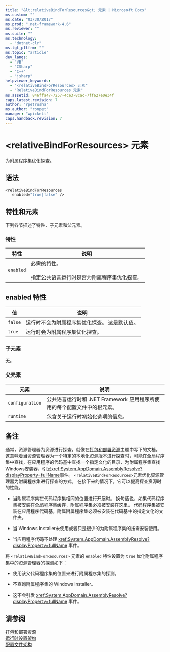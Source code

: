 ```yaml
---
title: "&lt;relativeBindForResources&gt; 元素 | Microsoft Docs"
ms.custom: ""
ms.date: "03/30/2017"
ms.prod: ".net-framework-4.6"
ms.reviewer: ""
ms.suite: ""
ms.technology: 
  - "dotnet-clr"
ms.tgt_pltfrm: ""
ms.topic: "article"
dev_langs: 
  - "VB"
  - "CSharp"
  - "C++"
  - "jsharp"
helpviewer_keywords: 
  - "<relativeBindForResources> 元素"
  - "RelativeBindForResources 元素"
ms.assetid: 846ffa47-7257-4ce3-8cac-7ff627e0e34f
caps.latest.revision: 7
author: "rpetrusha"
ms.author: "ronpet"
manager: "wpickett"
caps.handback.revision: 7
---
```

# &lt;relativeBindForResources&gt; 元素
为附属程序集优化探查。  
  
## 语法  
  
```vb  
<relativeBindForResources    
   enabled="true|false" />  
```  
  
## 特性和元素  
 下列各节描述了特性、子元素和父元素。  
  
### 特性  
  
|特性|说明|  
|--------|--------|  
|`enabled`|必需的特性。<br /><br /> 指定公共语言运行时是否为附属程序集优化探查。|  
  
## enabled 特性  
  
|值|说明|  
|-------|--------|  
|`false`|运行时不会为附属程序集优化探查。  这是默认值。|  
|`true`|运行时会为附属程序集优化探查。|  
  
### 子元素  
 无。  
  
### 父元素  
  
|元素|说明|  
|--------|--------|  
|`configuration`|公共语言运行时和 .NET Framework 应用程序所使用的每个配置文件中的根元素。|  
|`runtime`|包含关于运行时初始化选项的信息。|  
  
## 备注  
 通常，资源管理器为资源进行探查，就像在[打包和部署资源](../../../../../docs/framework/resources/packaging-and-deploying-resources-in-desktop-apps.md)主题中写下的文档。  这意味着当资源管理器为一个特定的本地化资源版本进行探查时，可能在全局程序集中查找，在应用程序的代码基中查找一个指定文化的目录，为附属程序集查找Windows安装器，引发<xref:System.AppDomain.AssemblyResolve?displayProperty=fullName>事件。  `<relativeBindForResources>`元素优化资源管理器为附属程序集进行探查的方式。  在接下来的情况下，它可以提高探查资源时的性能。  
  
-   当附属程序集在代码程序集相同的位置进行开展时。  换句话说，如果代码程序集被安装在全局程序集缓存，附属程序集必须被安装在这里。  代码程序集被安装在应用程序代码基，附属附属程序集必须被安装在代码基中的指定文化的文件夹。  
  
-   当 Windows Installer未使用或者只是很少的为附属程序集的按需安装使用。  
  
-   当应用程序代码不处理 <xref:System.AppDomain.AssemblyResolve?displayProperty=fullName> 事件。  
  
 将 `<relativeBindForResources>` 元素的 `enabled` 特性设置为 `true` 优化附属程序集中的资源管理器的探测如下：  
  
-   使用该父代码程序集的位置来进行附属程序集的探测。  
  
-   不查询附属程序集的 Windows Installer。  
  
-   这不会引发 <xref:System.AppDomain.AssemblyResolve?displayProperty=fullName> 事件。  
  
## 请参阅  
 [打包和部署资源](../../../../../docs/framework/resources/packaging-and-deploying-resources-in-desktop-apps.md)   
 [运行时设置架构](../../../../../docs/framework/configure-apps/file-schema/runtime/index.md)   
 [配置文件架构](../../../../../docs/framework/configure-apps/file-schema/index.md)